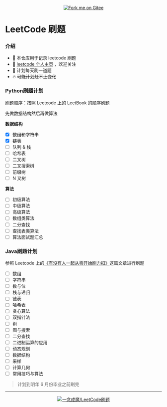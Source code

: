 <p align='center'>
<a href='https://gitee.com/eternidad33/leetcode'><img src='https://gitee.com/eternidad33/leetcode/widgets/widget_6.svg' alt='Fork me on Gitee'></img></a></p>

# LeetCode 刷题

### 介绍

- 🌴 本仓库用于记录 leetcode 刷题
- 👋 [leetcode 个人主页](https://leetcode-cn.com/u/eternidad/) ，欢迎关注
- 🚀 计划每天刷一道题
- 🔥 ~~可能计划赶不上变化~~

### Python刷题计划

刷题顺序：按照 Leetcode 上的 LeetBook 的顺序刷题

先做数据结构然后再做算法

**数据结构**

- [x] ~~数组和字符串~~
- [x] ~~链表~~
- [ ] 队列 & 栈
- [ ] 哈希表
- [ ] 二叉树
- [ ] 二叉搜索树
- [ ] 前缀树
- [ ] N 叉树

**算法**

- [ ] 初级算法
- [ ] 中级算法
- [ ] 高级算法
- [ ] 数组类算法
- [ ] 二分查找
- [ ] 查找表类算法
- [ ] 算法面试题汇总

### Java刷题计划

参照 Leetcode 上的[《有没有人一起从零开始刷力扣》](https://leetcode-cn.com/circle/article/48kq9d/)这篇文章进行刷题

- [ ] 数组
- [ ] 字符串
- [ ] 数与位
- [ ] 栈与递归
- [ ] 链表
- [ ] 哈希表
- [ ] 贪心算法
- [ ] 双指针法
- [ ] 树
- [ ] 图与搜索
- [ ] 二分查找
- [ ] 二进制运算的应用
- [ ] 动态规划
- [ ] 数据结构
- [ ] 采样
- [ ] 计算几何
- [ ] 常用技巧与算法

> 计划到明年 6 月份毕业之前刷完

---

<p align='center'>
<a href='https://gitee.com/eternidad33/leetcode'><img src='https://gitee.com/eternidad33/leetcode/widgets/widget_card.svg?colors=393222,ebdfc1,fffae5,d8ca9f,393222,a28b40' alt='一念成魔/LeetCode刷题'></img></a></p>
